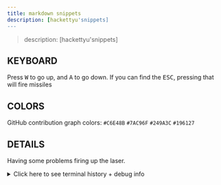 ```yaml
---
title: markdown snippets
description: [hackettyu'snippets] 
---
```


> description: [hackettyu'snippets]

## KEYBOARD

Press <kbd>W</kbd> to go up, and <kbd>A</kbd> to go down.
If you can find the <kbd>ESC</kbd>, pressing that will fire missiles


## COLORS

GitHub contribution graph colors: `#C6E48B` `#7AC96F` `#249A3C` `#196127`


## DETAILS

Having some problems firing up the laser.

<details>
<summary>Click here to see terminal history + debug info</summary>
<pre>
488 cd /opt/LLL/controller/laser/
489 vi LLLSDLaserControl.c
490 make
491 make install
492 ./sanity_check
493 ./configure -o test.cfg
494 vi test.cfg
495 vi ~/last_will_and_testament.txt
496 cat /proc/meminfo
497 ps -a -x -u
498 kill -9 2207
499 kill 2208
500 ps -a -x -u
501 touch /opt/LLL/run/ok
502 LLLSDLaserControl -ok1


## CENTER IMAGE

<div align="center">
<img src="https://octodex.github.com/images/dunetocat.png" width="200">
<p>This is some centered text.</p>
</div>


## SUB

<div align="center">
<img src="https://octodex.github.com/images/megacat-2.png" width="200"><br>
<sup><strong>Fig 1:</strong> Megatocat into action</sup>
</div>
View more octocats on the [Octodex](https://octodex.github.com/)!

## REFRENCE

- [2020-04-09-github-protips-tips-tricks-hacks-and-secrets-from-lee-reilly](https://github.blog/2020-04-09-github-protips-tips-tricks-hacks-and-secrets-from-lee-reilly/)
